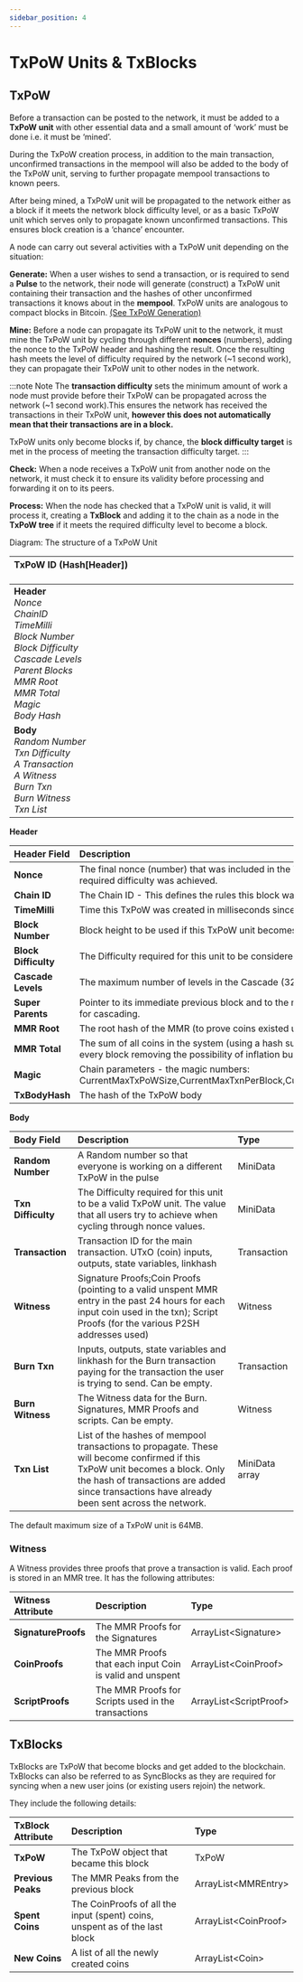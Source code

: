 ```yaml
---
sidebar_position: 4
---
```


# TxPoW Units & TxBlocks

## TxPoW

Before a transaction can be posted to the network, it must be added to a **TxPoW unit** with other essential data and a small amount of ‘work’ must be done i.e. it must be ‘mined’.

During the TxPoW creation process, in addition to the main transaction, unconfirmed transactions in the mempool will also be added to the body of the TxPoW unit, serving to further propagate mempool transactions to known peers.

After being mined, a TxPoW unit will be propagated to the network either as a block if it meets the network block difficulty level, or as a basic TxPoW unit which serves only to propagate known unconfirmed transactions. This ensures block creation is a ‘chance’ encounter.

A node can carry out several activities with a TxPoW unit depending on the situation:

**Generate:** When a user wishes to send a transaction, or is required to send a **Pulse** to the network, their node will generate (construct) a TxPoW unit containing their transaction and the hashes of other unconfirmed transactions it knows about in the **mempool**. TxPoW units are analogous to compact blocks in Bitcoin. [(See TxPoW Generation)](#)

**Mine:** Before a node can propagate its TxPoW unit to the network, it must mine the TxPoW unit by cycling through different **nonces** (numbers), adding the nonce to the TxPoW header and hashing the result. Once the resulting hash meets the level of difficulty required by the network (~1 second work), they can propagate their TxPoW unit to other nodes in the network.

:::note Note
The **transaction difficulty** sets the minimum amount of work a node must provide before their TxPoW can be propagated across the network (~1 second work).This ensures the network has received the transactions in their TxPoW unit, **however this does not automatically mean that their transactions are in a block.** 

TxPoW units only become blocks if, by chance, the **block difficulty target** is met in the process of meeting the transaction difficulty target. 
:::

**Check:** When a node receives a TxPoW unit from another node on the network, it must check it to ensure its validity before processing and forwarding it on to its peers.

**Process:** When the node has checked that a TxPoW unit is valid, it will process it, creating a **TxBlock** and adding it to the chain as a node in the **TxPoW tree** if it meets the required difficulty level to become a block.

Diagram: The structure of a TxPoW Unit

| **TxPoW ID (Hash[Header])** &nbsp; &nbsp; &nbsp; &nbsp; &nbsp; &nbsp; &nbsp; &nbsp; &nbsp; &nbsp; &nbsp; &nbsp; &nbsp; &nbsp; &nbsp;&nbsp; &nbsp; &nbsp; &nbsp; &nbsp; &nbsp; &nbsp; &nbsp; &nbsp; &nbsp; &nbsp; &nbsp; &nbsp; &nbsp; &nbsp; &nbsp; &nbsp; &nbsp; &nbsp; &nbsp; &nbsp;&nbsp; &nbsp; &nbsp; &nbsp; &nbsp; &nbsp; |
| :-------------------------		 |
| **Header**<br />*Nonce*<br />*ChainID*<br />*TimeMilli*<br />*Block Number*<br />*Block Difficulty*<br />		*Cascade Levels*	<br />*Parent Blocks*<br />*MMR Root*<br />*MMR Total*<br />*Magic*<br />*Body Hash* | 
| **Body**<br />*Random Number*<br />*Txn Difficulty*<br />*A Transaction*<br />*A Witness*<br />*Burn Txn*<br />*Burn Witness*<br />*Txn List* |


**Header**

| Header Field | Description | Size/Format |
| :------------| :-----------| :-----------|
| **Nonce** | The final nonce (number) that was included in the TxPoW header so that, when hashed, the required difficulty was achieved. | MiniNumber |
| **Chain ID** | The Chain ID - This defines the rules this block was made under, MUST be 0x01 | MiniData |
| **TimeMilli** | Time this TxPoW was created in milliseconds since the epoch of 1970-01-01T00:00:00Z | MiniNumber |
| **Block Number** | Block height to be used if this TxPoW unit becomes a block | MiniNumber |
| **Block Difficulty** | The Difficulty required for this unit to be considered a valid block | MiniData |
| **Cascade Levels** | The maximum number of levels in the Cascade (32) | MiniData array |
| **Super Parents** | Pointer to its immediate previous block and to the most recent block at each Super level. Used for cascading. | MiniData List |
| **MMR Root** | The root hash of the MMR (to prove coins existed using a proof and TxPoW header) | MiniData |
| **MMR Total** |  The sum of all coins in the system (using a hash sum tree, the total amount of Minima is known every block removing the possibility of inflation bugs) | MiniNumber |
| **Magic** | Chain parameters - the magic numbers: CurrentMaxTxPoWSize,CurrentMaxTxnPerBlock,CurrentMinTxPoWWork,CurrentMaxKISSVMOps | Magic |
| **TxBodyHash** | The hash of the TxPoW body | MiniData |

**Body**

| Body Field | Description | Type |
| :------------| :-----------| :-----------|
| **Random Number** | A Random number so that everyone is working on a different TxPoW in the pulse  | MiniData |
| **Txn Difficulty** | The Difficulty required for this unit to be a valid TxPoW unit. The value that all users try to achieve when cycling through nonce values. | MiniData |
| **Transaction** | Transaction ID for the main transaction. UTxO (coin) inputs, outputs, state variables, linkhash | Transaction| 
| **Witness** | Signature Proofs&#59;Coin Proofs (pointing to a valid unspent MMR entry in the past 24 hours for each input coin used in the txn); Script Proofs (for the various P2SH addresses used) | Witness |
| **Burn Txn** | Inputs, outputs, state variables and linkhash for the Burn transaction paying for the transaction the user is trying to send. Can be empty. | Transaction |
| **Burn Witness** | The Witness data for the Burn. Signatures, MMR Proofs and scripts. Can be empty. | Witness |
| **Txn List** | List of the hashes of mempool transactions to propagate. These will become confirmed if this TxPoW unit becomes a block. Only the hash of transactions are added since transactions have already been sent across the network. | MiniData array |

The default maximum size of a TxPoW unit is 64MB.

### Witness
A Witness provides three proofs that prove a transaction is valid. Each proof is stored in an MMR tree. It has the following attributes:

| Witness Attribute | Description | Type |
| :------------| :-----------| :-----------|
| **SignatureProofs** | The MMR Proofs for the Signatures | ArrayList&#60;Signature&#62; | 
| **CoinProofs** | The MMR Proofs that each input Coin is valid and unspent | ArrayList&#60;CoinProof&#62; |
| **ScriptProofs** | The MMR Proofs for Scripts used in the transactions | ArrayList&#60;ScriptProof&#62; |

## TxBlocks
TxBlocks are TxPoW that become blocks and get added to the blockchain. TxBlocks can also be referred to as SyncBlocks as they are required for syncing when a new user joins (or existing users rejoin) the network.

They include the following details:

| TxBlock Attribute | Description | Type |
| :------------| :-----------| :-----------|
| **TxPoW** | The TxPoW object that became this block | TxPoW |
| **Previous Peaks** | The MMR Peaks from the previous block | ArrayList&#60;MMREntry&#62; |
| **Spent Coins** | The CoinProofs of all the input (spent) coins, unspent as of the last block | ArrayList&#60;CoinProof&#62; |
| **New Coins** | A list of all the newly created coins | ArrayList&#60;Coin&#62; |